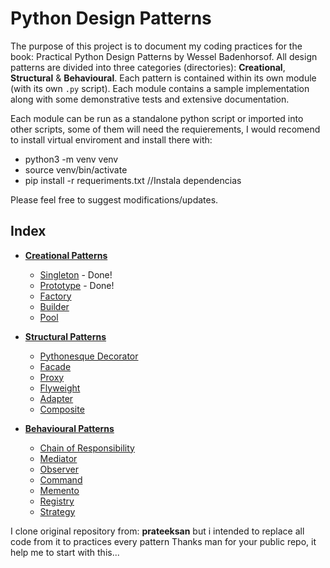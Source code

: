 # Python Design Patterns

The purpose of this project is to document my coding practices for the book:  Practical Python Design Patterns by Wessel Badenhorsof. All design patterns are divided into three categories (directories): **Creational**, **Structural** & **Behavioural**. Each pattern is contained within its own module (with its own `.py` script). Each module contains a sample implementation along with some demonstrative tests and extensive documentation.

Each module can be run as a standalone python script or imported into other scripts, some of them will need the requierements, I would recomend to install virtual enviroment and install there with:
- python3 -m venv venv
- source venv/bin/activate
- pip install -r requeriments.txt   //Instala dependencias

Please feel free to suggest modifications/updates.

## Index

+ [**Creational Patterns**](./creational)
    + [Singleton](./creational/singleton.py) - Done!
    + [Prototype](./creational/prototype.py) - Done!
    + [Factory](./creational/factory.py)
    + [Builder](./creational/builder.py)
    + [Pool](./creational/pool.py)

+ [**Structural Patterns**](./structural)
    + [Pythonesque Decorator](./structural/pythonesque_decorator.py)
    + [Facade](./structural/facade.py)
    + [Proxy](./structural/proxy.py)
    + [Flyweight](./structural/flyweight.py)
    + [Adapter](./structural/adapter.py)
    + [Composite](./structural/composite.py)

+ [**Behavioural Patterns**](./behavioural)
    + [Chain of Responsibility](./behavioural/chain_of_responsibility.py)
    + [Mediator](./behavioural/mediator.py)
    + [Observer](./behavioural/observer.py)
    + [Command](./behavioural/command.py)
    + [Memento](./behavioural/memento.py)
    + [Registry](./behavioural/registry.py)
    + [Strategy](./behavioural/strategy.py)

I clone original repository from: **prateeksan** but i intended to replace all code from it to practices every pattern
Thanks man for your public repo, it help me to start with this...